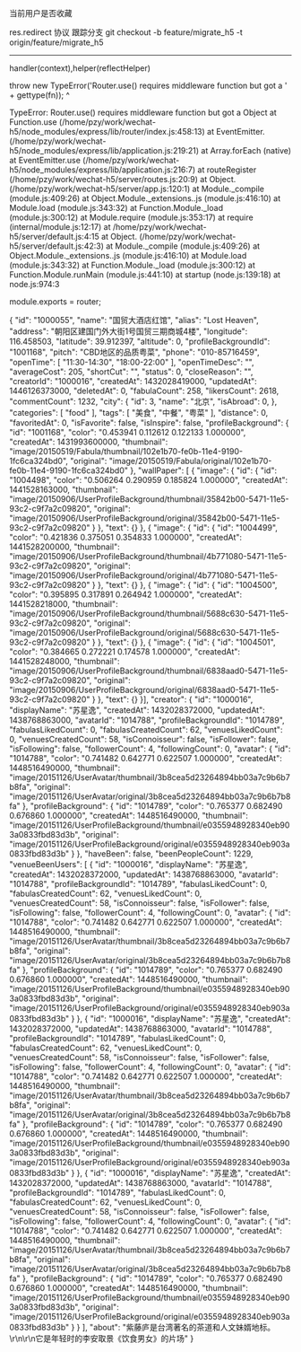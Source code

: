 当前用户是否收藏



res.redirect
协议
跟踪分支
git checkout -b feature/migrate_h5 -t origin/feature/migrate_h5


<hr>
handler(context),helper(reflectHelper)

throw new TypeError('Router.use() requires middleware function but got a ' + gettype(fn));
     ^

TypeError: Router.use() requires middleware function but got a Object
   at Function.use (/home/pzy/work/wechat-h5/node_modules/express/lib/router/index.js:458:13)
   at EventEmitter.<anonymous> (/home/pzy/work/wechat-h5/node_modules/express/lib/application.js:219:21)
   at Array.forEach (native)
   at EventEmitter.use (/home/pzy/work/wechat-h5/node_modules/express/lib/application.js:216:7)
   at routeRegister (/home/pzy/work/wechat-h5/server/routes.js:20:9)
   at Object.<anonymous> (/home/pzy/work/wechat-h5/server/app.js:120:1)
   at Module._compile (module.js:409:26)
   at Object.Module._extensions..js (module.js:416:10)
   at Module.load (module.js:343:32)
   at Function.Module._load (module.js:300:12)
   at Module.require (module.js:353:17)
   at require (internal/module.js:12:17)
   at /home/pzy/work/wechat-h5/server/default.js:4:15
   at Object.<anonymous> (/home/pzy/work/wechat-h5/server/default.js:42:3)
   at Module._compile (module.js:409:26)
   at Object.Module._extensions..js (module.js:416:10)
   at Module.load (module.js:343:32)
   at Function.Module._load (module.js:300:12)
   at Function.Module.runMain (module.js:441:10)
   at startup (node.js:139:18)
   at node.js:974:3


module.exports = router;

















{
                "id": "1000055",
                "name": "国贸大酒店红馆",
                "alias": "Lost Heaven",
                "address": "朝阳区建国门外大街1号国贸三期商城4楼",
                "longitude": 116.458503,
                "latitude": 39.912397,
                "altitude": 0,
                "profileBackgroundId": "1001168",
                "pitch": "CBD地区的品质粤菜",
                "phone": "010-85716459",
                "openTime": [
                    "11:30-14:30",
                    "18:00-22:00"
                ],
                "openTimeDesc": "",
                "averageCost": 205,
                "shortCut": "",
                "status": 0,
                "closeReason": "",
                "creatorId": "1000016",
                "createdAt": 1432028419000,
                "updatedAt": 1446126373000,
                "deletedAt": 0,
                "fabulaCount": 258,
                "likersCount": 2618,
                "commentCount": 1232,
                "city": {
                    "id": 3,
                    "name": "北京",
                    "isAbroad": 0,
                },
                "categories": [
                    "food"
                ],
                "tags": [
                    "美食",
                    "中餐",
                    "粤菜"
                ],
                "distance": 0,
                "favoritedAt": 0,
                "isFavorite": false,
                "isInspire": false,
                "profileBackground": {
                    "id": "1001168",
                    "color": "0.453941 0.112612 0.122133 1.000000",
                    "createdAt": 1431993600000,
                    "thumbnail": "image/20150519/Fabula/thumbnail/102e1b70-fe0b-11e4-9190-1fc6ca324bd0",
                    "original": "image/20150519/Fabula/original/102e1b70-fe0b-11e4-9190-1fc6ca324bd0"
                },
                "wallPaper": [
                    {
                        "image": {
                            "id": {
                                "id": "1004498",
                                "color": "0.506264 0.290959 0.185824 1.000000",
                                "createdAt": 1441528163000,
                                "thumbnail": "image/20150906/UserProfileBackground/thumbnail/35842b00-5471-11e5-93c2-c9f7a2c09820",
                                "original": "image/20150906/UserProfileBackground/original/35842b00-5471-11e5-93c2-c9f7a2c09820"
                            }
                        },
                        "text": {}
                    },
                    {
                        "image": {
                            "id": {
                                "id": "1004499",
                                "color": "0.421836 0.375051 0.354833 1.000000",
                                "createdAt": 1441528200000,
                                "thumbnail": "image/20150906/UserProfileBackground/thumbnail/4b771080-5471-11e5-93c2-c9f7a2c09820",
                                "original": "image/20150906/UserProfileBackground/original/4b771080-5471-11e5-93c2-c9f7a2c09820"
                            }
                        },
                        "text": {}
                    },
                    {
                        "image": {
                            "id": {
                                "id": "1004500",
                                "color": "0.395895 0.317891 0.264942 1.000000",
                                "createdAt": 1441528218000,
                                "thumbnail": "image/20150906/UserProfileBackground/thumbnail/5688c630-5471-11e5-93c2-c9f7a2c09820",
                                "original": "image/20150906/UserProfileBackground/original/5688c630-5471-11e5-93c2-c9f7a2c09820"
                            }
                        },
                        "text": {}
                    },
                    {
                        "image": {
                            "id": {
                                "id": "1004501",
                                "color": "0.384665 0.272221 0.174578 1.000000",
                                "createdAt": 1441528248000,
                                "thumbnail": "image/20150906/UserProfileBackground/thumbnail/6838aad0-5471-11e5-93c2-c9f7a2c09820",
                                "original": "image/20150906/UserProfileBackground/original/6838aad0-5471-11e5-93c2-c9f7a2c09820"
                            }
                        },
                        "text": {}
                    }],
                "creator": {
                    "id": "1000016",
                    "displayName": "苏星逸",
                    "createdAt": 1432028372000,
                    "updatedAt": 1438768863000,
                    "avatarId": "1014788",
                    "profileBackgroundId": "1014789",
                    "fabulasLikedCount": 0,
                    "fabulasCreatedCount": 62,
                    "venuesLikedCount": 0,
                    "venuesCreatedCount": 58,
                    "isConnoisseur": false,
                    "isFollower": false,
                    "isFollowing": false,
                    "followerCount": 4,
                    "followingCount": 0,
                    "avatar": {
                        "id": "1014788",
                        "color": "0.741482 0.642771 0.622507 1.000000",
                        "createdAt": 1448516490000,
                        "thumbnail": "image/20151126/UserAvatar/thumbnail/3b8cea5d23264894bb03a7c9b6b7b8fa",
                        "original": "image/20151126/UserAvatar/original/3b8cea5d23264894bb03a7c9b6b7b8fa"
                    },
                    "profileBackground": {
                        "id": "1014789",
                        "color": "0.765377 0.682490 0.676860 1.000000",
                        "createdAt": 1448516490000,
                        "thumbnail": "image/20151126/UserProfileBackground/thumbnail/e0355948928340eb903a0833fbd83d3b",
                        "original": "image/20151126/UserProfileBackground/original/e0355948928340eb903a0833fbd83d3b"
                    }
                },
                "haveBeen": false,
                "beenPeopleCount": 1229,
                "venueBeenUsers": [
                    {
                        "id": "1000016",
                        "displayName": "苏星逸",
                        "createdAt": 1432028372000,
                        "updatedAt": 1438768863000,
                        "avatarId": "1014788",
                        "profileBackgroundId": "1014789",
                        "fabulasLikedCount": 0,
                        "fabulasCreatedCount": 62,
                        "venuesLikedCount": 0,
                        "venuesCreatedCount": 58,
                        "isConnoisseur": false,
                        "isFollower": false,
                        "isFollowing": false,
                        "followerCount": 4,
                        "followingCount": 0,
                        "avatar": {
                            "id": "1014788",
                            "color": "0.741482 0.642771 0.622507 1.000000",
                            "createdAt": 1448516490000,
                            "thumbnail": "image/20151126/UserAvatar/thumbnail/3b8cea5d23264894bb03a7c9b6b7b8fa",
                            "original": "image/20151126/UserAvatar/original/3b8cea5d23264894bb03a7c9b6b7b8fa"
                        },
                        "profileBackground": {
                            "id": "1014789",
                            "color": "0.765377 0.682490 0.676860 1.000000",
                            "createdAt": 1448516490000,
                            "thumbnail": "image/20151126/UserProfileBackground/thumbnail/e0355948928340eb903a0833fbd83d3b",
                            "original": "image/20151126/UserProfileBackground/original/e0355948928340eb903a0833fbd83d3b"
                        }
                    },
                    {
                        "id": "1000016",
                        "displayName": "苏星逸",
                        "createdAt": 1432028372000,
                        "updatedAt": 1438768863000,
                        "avatarId": "1014788",
                        "profileBackgroundId": "1014789",
                        "fabulasLikedCount": 0,
                        "fabulasCreatedCount": 62,
                        "venuesLikedCount": 0,
                        "venuesCreatedCount": 58,
                        "isConnoisseur": false,
                        "isFollower": false,
                        "isFollowing": false,
                        "followerCount": 4,
                        "followingCount": 0,
                        "avatar": {
                            "id": "1014788",
                            "color": "0.741482 0.642771 0.622507 1.000000",
                            "createdAt": 1448516490000,
                            "thumbnail": "image/20151126/UserAvatar/thumbnail/3b8cea5d23264894bb03a7c9b6b7b8fa",
                            "original": "image/20151126/UserAvatar/original/3b8cea5d23264894bb03a7c9b6b7b8fa"
                        },
                        "profileBackground": {
                            "id": "1014789",
                            "color": "0.765377 0.682490 0.676860 1.000000",
                            "createdAt": 1448516490000,
                            "thumbnail": "image/20151126/UserProfileBackground/thumbnail/e0355948928340eb903a0833fbd83d3b",
                            "original": "image/20151126/UserProfileBackground/original/e0355948928340eb903a0833fbd83d3b"
                        }
                    },
                    {
                        "id": "1000016",
                        "displayName": "苏星逸",
                        "createdAt": 1432028372000,
                        "updatedAt": 1438768863000,
                        "avatarId": "1014788",
                        "profileBackgroundId": "1014789",
                        "fabulasLikedCount": 0,
                        "fabulasCreatedCount": 62,
                        "venuesLikedCount": 0,
                        "venuesCreatedCount": 58,
                        "isConnoisseur": false,
                        "isFollower": false,
                        "isFollowing": false,
                        "followerCount": 4,
                        "followingCount": 0,
                        "avatar": {
                            "id": "1014788",
                            "color": "0.741482 0.642771 0.622507 1.000000",
                            "createdAt": 1448516490000,
                            "thumbnail": "image/20151126/UserAvatar/thumbnail/3b8cea5d23264894bb03a7c9b6b7b8fa",
                            "original": "image/20151126/UserAvatar/original/3b8cea5d23264894bb03a7c9b6b7b8fa"
                        },
                        "profileBackground": {
                            "id": "1014789",
                            "color": "0.765377 0.682490 0.676860 1.000000",
                            "createdAt": 1448516490000,
                            "thumbnail": "image/20151126/UserProfileBackground/thumbnail/e0355948928340eb903a0833fbd83d3b",
                            "original": "image/20151126/UserProfileBackground/original/e0355948928340eb903a0833fbd83d3b"
                        }
                    }
                ],
                "about": "紫藤庐是台湾著名的茶道和人文妹婿地标。\r\n\r\n它是年轻时的李安取景《饮食男女》的片场"
            }

